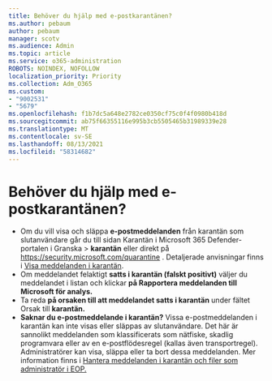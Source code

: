 ```yaml
---
title: Behöver du hjälp med e-postkarantänen?
ms.author: pebaum
author: pebaum
manager: scotv
ms.audience: Admin
ms.topic: article
ms.service: o365-administration
ROBOTS: NOINDEX, NOFOLLOW
localization_priority: Priority
ms.collection: Adm_O365
ms.custom:
- "9002531"
- "5679"
ms.openlocfilehash: f1b7dc5a648e2782ce0350cf75c0f4f0980b418d
ms.sourcegitcommit: ab75f66355116e995b3cb5505465b31989339e28
ms.translationtype: MT
ms.contentlocale: sv-SE
ms.lasthandoff: 08/13/2021
ms.locfileid: "58314682"
---
```

# <a name="need-help-with-email-quarantine"></a>Behöver du hjälp med e-postkarantänen?

- Om du vill visa och släppa **e-postmeddelanden** från  karantän som slutanvändare går du  till sidan Karantän i Microsoft 365 Defender-portalen i Granska \> **karantän** eller direkt på <https://security.microsoft.com/quarantine> . Detaljerade anvisningar finns i [Visa meddelanden i karantän](https://docs.microsoft.com/microsoft-365/security/office-365-security/find-and-release-quarantined-messages-as-a-user#view-your-quarantined-messages).
- Om meddelandet felaktigt **satts i karantän (falskt positivt)** väljer du meddelandet i listan och klickar **på Rapportera meddelanden till Microsoft för analys.**
- Ta reda **på orsaken till att meddelandet satts i karantän** under fältet Orsak till **karantän.**
- **Saknar du e-postmeddelande i karantän?** Vissa e-postmeddelanden i karantän kan inte visas eller släppas av slutanvändare. Det här är sannolikt meddelanden som klassificerats som nätfiske, skadlig programvara eller av en e-postflödesregel (kallas även transportregel). Administratörer kan visa, släppa eller ta bort dessa meddelanden. Mer information finns i [Hantera meddelanden i karantän och filer som administratör i EOP.](https://docs.microsoft.com/microsoft-365/security/office-365-security/manage-quarantined-messages-and-files)
